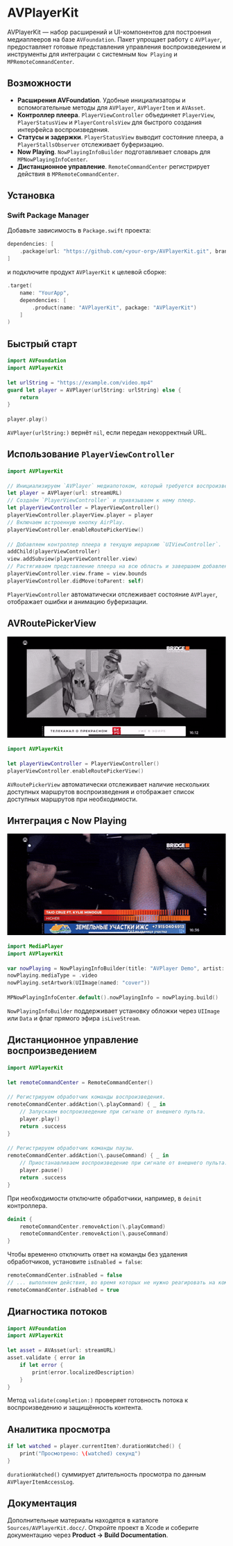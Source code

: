 # AVPlayerKit

AVPlayerKit — набор расширений и UI-компонентов для построения медиаплееров на базе `AVFoundation`. Пакет упрощает работу с `AVPlayer`, предоставляет готовые представления управления воспроизведением и инструменты для интеграции с системным `Now Playing` и `MPRemoteCommandCenter`.

## Возможности
- **Расширения AVFoundation**. Удобные инициализаторы и вспомогательные методы для `AVPlayer`, `AVPlayerItem` и `AVAsset`.
- **Контроллер плеера**. `PlayerViewController` объединяет `PlayerView`, `PlayerStatusView` и `PlayerControlsView` для быстрого создания интерфейса воспроизведения.
- **Статусы и задержки**. `PlayerStatusView` выводит состояние плеера, а `PlayerStallsObserver` отслеживает буферизацию.
- **Now Playing**. `NowPlayingInfoBuilder` подготавливает словарь для `MPNowPlayingInfoCenter`.
- **Дистанционное управление**. `RemoteCommandCenter` регистрирует действия в `MPRemoteCommandCenter`.

## Установка

### Swift Package Manager

Добавьте зависимость в `Package.swift` проекта:

```swift
dependencies: [
    .package(url: "https://github.com/<your-org>/AVPlayerKit.git", branch: "main")
]
```

и подключите продукт `AVPlayerKit` к целевой сборке:

```swift
.target(
    name: "YourApp",
    dependencies: [
        .product(name: "AVPlayerKit", package: "AVPlayerKit")
    ]
)
```

## Быстрый старт

```swift
import AVFoundation
import AVPlayerKit

let urlString = "https://example.com/video.mp4"
guard let player = AVPlayer(urlString: urlString) else {
    return
}

player.play()
```

`AVPlayer(urlString:)` вернёт `nil`, если передан некорректный URL.

## Использование `PlayerViewController`

```swift
import AVPlayerKit

// Инициализируем `AVPlayer` медиапотоком, который требуется воспроизвести.
let player = AVPlayer(url: streamURL)
// Создаём `PlayerViewController` и привязываем к нему плеер.
let playerViewController = PlayerViewController()
playerViewController.playerView.player = player
// Включаем встроенную кнопку AirPlay.
playerViewController.enableRoutePickerView()

// Добавляем контроллер плеера в текущую иерархию `UIViewController`.
addChild(playerViewController)
view.addSubview(playerViewController.view)
// Растягиваем представление плеера на всю область и завершаем добавление контроллера.
playerViewController.view.frame = view.bounds
playerViewController.didMove(toParent: self)
```

`PlayerViewController` автоматически отслеживает состояние `AVPlayer`, отображает ошибки и анимацию буферизации.

## AVRoutePickerView

![Демонстрация AVRoutePickerView](Images/av-route-picker-view-demo.gif)

```swift
import AVPlayerKit

let playerViewController = PlayerViewController()
playerViewController.enableRoutePickerView()
```

`AVRoutePickerView` автоматически отслеживает наличие нескольких доступных маршрутов воспроизведения и отображает список доступных маршрутов при необходимости.

## Интеграция с Now Playing

![Демонстрация Now Playing](Images/now-playing-info-demo.gif)

```swift
import MediaPlayer
import AVPlayerKit

var nowPlaying = NowPlayingInfoBuilder(title: "AVPlayer Demo", artist: "Bridge TV")
nowPlaying.mediaType = .video
nowPlaying.setArtwork(UIImage(named: "cover"))

MPNowPlayingInfoCenter.default().nowPlayingInfo = nowPlaying.build()
```

`NowPlayingInfoBuilder` поддерживает установку обложки через `UIImage` или `Data` и флаг прямого эфира `isLiveStream`.

## Дистанционное управление воспроизведением

```swift
import AVPlayerKit

let remoteCommandCenter = RemoteCommandCenter()

// Регистрируем обработчик команды воспроизведения.
remoteCommandCenter.addAction(\.playCommand) { _ in
    // Запускаем воспроизведение при сигнале от внешнего пульта.
    player.play()
    return .success
}

// Регистрируем обработчик команды паузы.
remoteCommandCenter.addAction(\.pauseCommand) { _ in
    // Приостанавливаем воспроизведение при сигнале от внешнего пульта.
    player.pause()
    return .success
}
```

При необходимости отключите обработчики, например, в `deinit` контроллера.

```swift
deinit {
    remoteCommandCenter.removeAction(\.playCommand)
    remoteCommandCenter.removeAction(\.pauseCommand)
}
```

Чтобы временно отключить ответ на команды без удаления обработчиков, установите `isEnabled = false`:

```swift
remoteCommandCenter.isEnabled = false
// ... выполняем действия, во время которых не нужно реагировать на команды.
remoteCommandCenter.isEnabled = true
```

## Диагностика потоков

```swift
import AVFoundation
import AVPlayerKit

let asset = AVAsset(url: streamURL)
asset.validate { error in
    if let error {
        print(error.localizedDescription)
    }
}
```

Метод `validate(completion:)` проверяет готовность потока к воспроизведению и защищённость контента.

## Аналитика просмотра

```swift
if let watched = player.currentItem?.durationWatched() {
    print("Просмотрено: \(watched) секунд")
}
```

`durationWatched()` суммирует длительность просмотра по данным `AVPlayerItemAccessLog`.

## Документация

Дополнительные материалы находятся в каталоге `Sources/AVPlayerKit.docc/`. Откройте проект в Xcode и соберите документацию через **Product → Build Documentation**.
